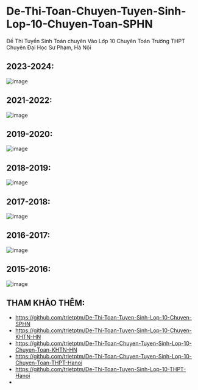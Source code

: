 # De-Thi-Toan-Chuyen-Tuyen-Sinh-Lop-10-Chuyen-Toan-SPHN
Đề Thi Tuyển Sinh Toán chuyên Vào Lớp 10 Chuyên Toán Trường THPT Chuyên Đại Học Sư Phạm, Hà Nội

## 2023-2024:
![image](https://github.com/user-attachments/assets/9706eaae-386d-455f-9cbc-ccc02c02dfc9)

## 2021-2022:
![image](https://github.com/user-attachments/assets/9b73a61c-b96d-4473-9738-867bbed89e98)

## 2019-2020:
![image](https://github.com/user-attachments/assets/9b141e4a-a3ab-4c72-822b-78b26e60abd8)

## 2018-2019:
![image](https://github.com/user-attachments/assets/e49bf93a-39b6-4afd-841d-2355ed109f7d)

## 2017-2018:
![image](https://github.com/user-attachments/assets/c1c2f06b-8c32-46a4-bfb7-4a04b613e5ec)

## 2016-2017:
![image](https://github.com/user-attachments/assets/24252ce4-43cf-4064-8316-5ee28bf51a1a)

## 2015-2016:
![image](https://github.com/user-attachments/assets/8252b7df-ee28-4b12-8d61-b72cf81fa9b5)


## THAM KHẢO THÊM:
* https://github.com/trietptm/De-Thi-Toan-Tuyen-Sinh-Lop-10-Chuyen-SPHN
* https://github.com/trietptm/De-Thi-Toan-Tuyen-Sinh-Lop-10-Chuyen-KHTN-HN
* https://github.com/trietptm/De-Thi-Toan-Chuyen-Tuyen-Sinh-Lop-10-Chuyen-Toan-KHTN-HN
* https://github.com/trietptm/De-Thi-Toan-Chuyen-Tuyen-Sinh-Lop-10-Chuyen-Toan-THPT-Hanoi
* https://github.com/trietptm/De-Thi-Toan-Tuyen-Sinh-Lop-10-THPT-Hanoi
* 
